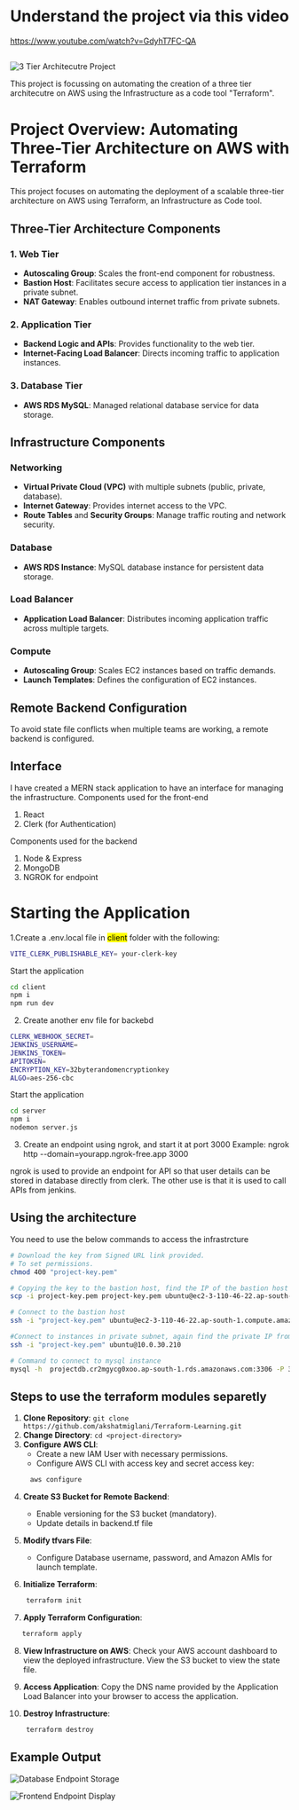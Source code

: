 # Understand the project via this video
https://www.youtube.com/watch?v=GdyhT7FC-QA

##
![3 Tier Architecutre Project](3TIERArchitecture.drawio1.png)


This project is focussing on automating the creation of a three tier architecutre on AWS using the Infrastructure as a code tool "Terraform".

# Project Overview: Automating Three-Tier Architecture on AWS with Terraform

This project focuses on automating the deployment of a scalable three-tier architecture on AWS using Terraform, an Infrastructure as Code tool.

## Three-Tier Architecture Components

### 1. Web Tier
- **Autoscaling Group**: Scales the front-end component for robustness.
- **Bastion Host**: Facilitates secure access to application tier instances in a private subnet.
- **NAT Gateway**: Enables outbound internet traffic from private subnets.

### 2. Application Tier
- **Backend Logic and APIs**: Provides functionality to the web tier.
- **Internet-Facing Load Balancer**: Directs incoming traffic to application instances.

### 3. Database Tier
- **AWS RDS MySQL**: Managed relational database service for data storage.

## Infrastructure Components

### Networking
- **Virtual Private Cloud (VPC)** with multiple subnets (public, private, database).
- **Internet Gateway**: Provides internet access to the VPC.
- **Route Tables** and **Security Groups**: Manage traffic routing and network security.

### Database
- **AWS RDS Instance**: MySQL database instance for persistent data storage.

### Load Balancer
- **Application Load Balancer**: Distributes incoming application traffic across multiple targets.

### Compute
- **Autoscaling Group**: Scales EC2 instances based on traffic demands.
- **Launch Templates**: Defines the configuration of EC2 instances.

## Remote Backend Configuration

To avoid state file conflicts when multiple teams are working, a remote backend is configured.

## Interface
I have created a MERN stack application to have an interface for managing the infrastructure.
Components used for the front-end
1. React
2. Clerk (for Authentication)

Components used for the backend
1. Node & Express
2. MongoDB
3. NGROK for endpoint

# Starting the Application
1.Create a .env.local file in <mark>client</mark> folder with the following:
```bash
VITE_CLERK_PUBLISHABLE_KEY= your-clerk-key
```
   Start the application
   ```bash
   cd client
   npm i
   npm run dev
   ```
2. Create another env file for backebd
```bash
CLERK_WEBHOOK_SECRET=
JENKINS_USERNAME=
JENKINS_TOKEN=
APITOKEN=
ENCRYPTION_KEY=32byterandomencryptionkey
ALGO=aes-256-cbc
```

Start the application

```bash
cd server
npm i
nodemon server.js
```
3. Create an endpoint using ngrok, and start it at port 3000
Example: ngrok http --domain=yourapp.ngrok-free.app 3000

ngrok is used to provide an endpoint for API so that user details can be stored in database directly from clerk. The other use is that it is used to call APIs from jenkins.

## Using the architecture
You need to use the below commands to access the infrastrcture
```bash
# Download the key from Signed URL link provided.
# To set permissions.
chmod 400 "project-key.pem"

# Copying the key to the bastion host, find the IP of the bastion host from the aws console.
scp -i project-key.pem project-key.pem ubuntu@ec2-3-110-46-22.ap-south-1.compute.amazonaws.com:/home/ubuntu/

# Connect to the bastion host
ssh -i "project-key.pem" ubuntu@ec2-3-110-46-22.ap-south-1.compute.amazonaws.com

#Connect to instances in private subnet, again find the private IP from the AWS Console.
ssh -i "project-key.pem" ubuntu@10.0.30.210

# Command to connect to mysql instance
mysql -h  projectdb.cr2mgycg0xoo.ap-south-1.rds.amazonaws.com:3306 -P 3306 -u root -p
```
## Steps to use the terraform modules separetly

1. **Clone Repository**: `git clone https://github.com/akshatmiglani/Terraform-Learning.git`
2. **Change Directory**: `cd <project-directory>`
3. **Configure AWS CLI**:
   - Create a new IAM User with necessary permissions.
   - Configure AWS CLI with access key and secret access key:
```bash
     aws configure
```
4. **Create S3 Bucket for Remote Backend**:
   - Enable versioning for the S3 bucket (mandatory).
   - Update details in backend.tf file
   
5. **Modify tfvars File**:
   - Configure Database username, password, and Amazon AMIs for launch template.

6. **Initialize Terraform**:
```bash
    terraform init
```

7. **Apply Terraform Configuration**:
```bash
   terraform apply
```
8. **View Infrastructure on AWS**:
    Check your AWS account dashboard to view the deployed infrastructure. View the S3 bucket to view the state file.

9. **Access Application**:
    Copy the DNS name provided by the Application Load Balancer into your browser to access the application.
10. **Destroy Infrastructure**:
```bash
    terraform destroy
```
    

## Example Output

![Database Endpoint Storage](SampleOutput.png)

![Frontend Endpoint Display](SampleOutput2.png)

